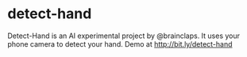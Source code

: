 # detect-hand
Detect-Hand is an AI experimental project by @brainclaps. It uses your phone camera to detect your hand. Demo at http://bit.ly/detect-hand
